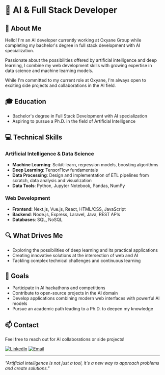 # 🧠 AI & Full Stack Developer

## 👋 About Me
Hello! I'm an AI developer currently working at Oxyane Group while completing my bachelor's degree in full stack development with AI specialization.

Passionate about the possibilities offered by artificial intelligence and deep learning, I combine my web development skills with growing expertise in data science and machine learning models.

While I'm committed to my current role at Oxyane, I'm always open to exciting side projects and collaborations in the AI field.

## 🎓 Education
- Bachelor's degree in Full Stack Development with AI specialization
- Aspiring to pursue a Ph.D. in the field of Artificial Intelligence

## 💻 Technical Skills

### Artificial Intelligence & Data Science
- **Machine Learning**: Scikit-learn, regression models, boosting algorithms
- **Deep Learning**: TensorFlow fundamentals
- **Data Processing**: Design and implementation of ETL pipelines from scratch, data analysis and visualization
- **Data Tools**: Python, Jupyter Notebook, Pandas, NumPy

### Web Development
- **Frontend**: Next.js, Vue.js, React, HTML/CSS, JavaScript
- **Backend**: Node.js, Express, Laravel, Java, REST APIs
- **Databases**: SQL, NoSQL

## 🔍 What Drives Me
- Exploring the possibilities of deep learning and its practical applications
- Creating innovative solutions at the intersection of web and AI
- Tackling complex technical challenges and continuous learning

## 🚀 Goals
- Participate in AI hackathons and competitions
- Contribute to open-source projects in the AI domain
- Develop applications combining modern web interfaces with powerful AI models
- Pursue an academic path leading to a Ph.D. to deepen my knowledge

## 📫 Contact
Feel free to reach out for AI collaborations or side projects!

[![LinkedIn](https://img.shields.io/badge/-LinkedIn-0077B5?style=flat&logo=linkedin&logoColor=white)](https://www.linkedin.com/in/dylanvivant/)
[![Email](https://img.shields.io/badge/-Email-D14836?style=flat&logo=gmail&logoColor=white)](mailto:contact@dylanvivant.com)

---

*"Artificial intelligence is not just a tool, it's a new way to approach problems and create solutions."*
